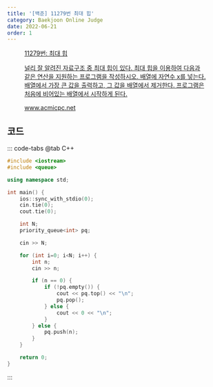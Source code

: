 ```yaml
---
title: '[백준] 11279번 최대 힙'
category: Baekjoon Online Judge
date: 2022-06-21
order: 1
---
```


<figure class="opengraph"><a href="https://www.acmicpc.net/problem/11279" data-source-url="https://www.acmicpc.net/problem/11279">
<div class="og-image" style="background-image: url('https://drive.google.com/uc?export=view&id=1nCax5mgwtYA82T46I_ntU1afsBBNkrLr');"></div>
<div class="og-text">
<p class="og-title">11279번: 최대 힙</p>
<p class="og-desc">널리 잘 알려진 자료구조 중 최대 힙이 있다. 최대 힙을 이용하여 다음과 같은 연산을 지원하는 프로그램을 작성하시오. 배열에 자연수 x를 넣는다.배열에서 가장 큰 값을 출력하고, 그 값을 배열에서 제거한다. 프로그램은 처음에 비어있는 배열에서 시작하게 된다.</p>
<p class="og-host">www.acmicpc.net</p></div></a></figure>

## 코드
::: code-tabs
@tab C++
```cpp
#include <iostream>
#include <queue>

using namespace std;

int main() {
    ios::sync_with_stdio(0);
    cin.tie(0);
    cout.tie(0);

    int N;
    priority_queue<int> pq;

    cin >> N;

    for (int i=0; i<N; i++) {
        int n;
        cin >> n;

        if (n == 0) {
            if (!pq.empty()) {
                cout << pq.top() << "\n";
                pq.pop();
            } else {
                cout << 0 << "\n";
            }
        } else {
            pq.push(n);
        }
    }

    return 0;
}
```
:::
